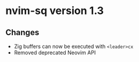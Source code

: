 # nvim-sq version 1.3

## Changes

- Zig buffers can now be executed with `<leader>cx`
- Removed deprecated Neovim API
